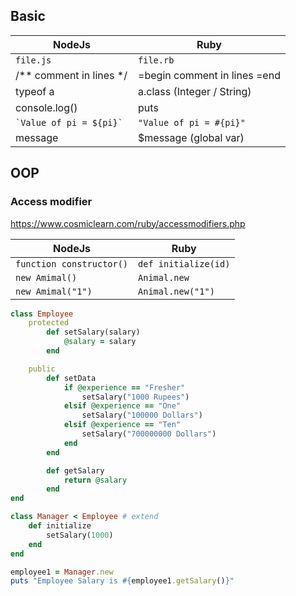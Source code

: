 
## Basic

| NodeJs                      | Ruby                  |
|------                       | ------                |
| `file.js`                   |  `file.rb`   | 
| /** comment in lines  */    |  =begin  comment in lines  =end    | 
| typeof a                    |  a.class  (Integer / String)            | 
| console.log()               |  puts               | 
| ``` `Value of pi = ${pi}`  ```   |  ```"Value of pi = #{pi}"```     | 
| message   |  $message  (global var)   | 



## OOP

### Access modifier


https://www.cosmiclearn.com/ruby/accessmodifiers.php



| NodeJs                | Ruby                  |
|------                 | ------                |
| `function constructor()`    |  `def initialize(id)`         | 
| `new Amimal()`              |  `Animal.new`                 | 
| `new Amimal("1")`           |  `Animal.new("1")`            | 


```rb
class Employee
    protected
        def setSalary(salary)
            @salary = salary
        end

    public
        def setData
            if @experience == "Fresher"
                setSalary("1000 Rupees")
            elsif @experience == "One"
                setSalary("100000 Dollars")
            elsif @experience == "Ten"
                setSalary("700000000 Dollars")
            end
        end

        def getSalary
            return @salary
        end
end

class Manager < Employee # extend
    def initialize
        setSalary(1000)
    end
end

employee1 = Manager.new
puts "Employee Salary is #{employee1.getSalary()}"
```